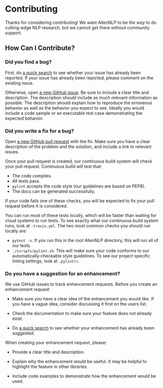 # Contributing

Thanks for considering contributing!  We want AllenNLP to be *the way* to do cutting-edge NLP research, but we cannot
get there without community support.

## How Can I Contribute?

### Did you find a bug?

First, do [a quick search](https://github.com/allenai/allennlp/issues) to see whether your issue has already been reported.
If your issue has already been reported, please comment on the existing issue.

Otherwise, open [a new GitHub issue](https://github.com/allenai/allennlp/issues).  Be sure to include a clear title
and description.  The description should include as much relevant information as possible.  The description should
explain how to reproduce the erroneous behavior as well as the behavior you expect to see.  Ideally you would include a
code sample or an executable test case demonstrating the expected behavior.

### Did you write a fix for a bug?

Open [a new GitHub pull request](https://github.com/allenai/allennlp/pulls) with the fix.  Make sure you have a clear
description of the problem and the solution, and include a link to relevant issues.

Once your pull request is created, our continuous build system will check your pull request.  Continuous
build will test that:

* The code compiles.
* All tests pass.
* `pylint` accepts the code style (our guidelines are based on PEP8).
* The docs can be generated successfully.

If your code fails one of these checks, you will be expected to fix your pull request before it is considered.

You can run most of these tests locally, which will be faster than waiting for cloud systems to run tests.  To see
exactly what our continuous build system runs, look at `.travis.yml`.  The two most common checks you should run
locally are:

* `pytest -v`.  If you run this in the root AllenNLP directory, this will run all of our tests.
* `./scripts/pylint.sh`.  This will make sure your code conforms to our automatically-checkable style guidelines.
To see our project specific linting settings, look at `.pylintrc`.

### Do you have a suggestion for an enhancement?

We use GitHub issues to track enhancement requests.  Before you create an enhancement request:

* Make sure you have a clear idea of the enhancement you would like.  If you have a vague idea, consider discussing
it first on the users list.

* Check the documentation to make sure your feature does not already exist.

* Do [a quick search](https://github.com/allenai/allennlp/issues) to see whether your enhancement has already been suggested.

When creating your enhancement request, please:

* Provide a clear title and description.

* Explain why the enhancement would be useful.  It may be helpful to highlight the feature in other libraries.

* Include code examples to demonstrate how the enhancement would be used.
